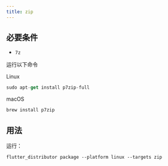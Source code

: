 ```yaml
---
title: zip
---
```


## 必要条件

* `7z`

运行以下命令

Linux

```dart
sudo apt-get install p7zip-full
```

macOS

```dart
brew install p7zip
```

## 用法

运行：

```
flutter_distributor package --platform linux --targets zip
```
